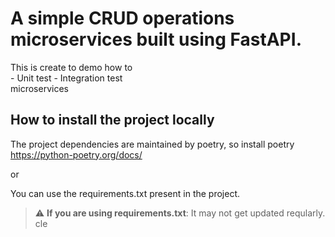 # A simple CRUD operations microservices built using FastAPI.


This is create to demo how to  
    - Unit test
    - Integration test  
microservices

## How to install the project locally

The project dependencies are maintained by poetry, so install poetry https://python-poetry.org/docs/

or  

You can use the requirements.txt present in the project.  

> :warning: **If you are using requirements.txt**: It may not get updated reqularly.  
cle